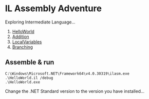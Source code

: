 # IL Assembly Adventure
Exploring Intermediate Language...

1. [HelloWorld](/HelloWorld.il)
1. [Addition](/Addition.il)
1. [LocalVariables](/LocalVariables.il)
1. [Branching](/Branching.il)

## Assemble & run
```
C:\Windows\Microsoft.NET\Framework64\v4.0.30319\ilasm.exe .\HelloWorld.il /debug
.\HelloWorld.exe
```

Change the .NET Standard version to the version you have installed...
